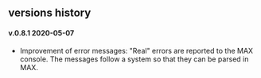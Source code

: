 ## versions history

#### v.0.8.1  2020-05-07

- Improvement of error messages:
  "Real" errors are reported to the MAX console.
  The messages follow a system so that they can be parsed in MAX.